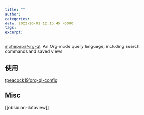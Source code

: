```yaml
---
title: ""
author: 
categories: 
date: 2022-10-01 12:15:46 +0800
tags: 
excerpt: 
---
```



[alphapapa/org-ql](https://github.com/alphapapa/org-ql): An Org-mode query language, including search commands and saved views



## 使用

[tpeacock19/org-ql-config](https://github.com/tpeacock19/org-ql-config)




## Misc

[[obsidian-dataview]]


